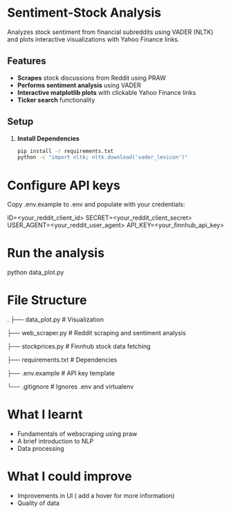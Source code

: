 # Sentiment‑Stock Analysis

Analyzes stock sentiment from financial subreddits using VADER (NLTK) and plots interactive visualizations with Yahoo Finance links.

## Features
- **Scrapes** stock discussions from Reddit using PRAW  
- **Performs sentiment analysis** using VADER  
- **Interactive matplotlib plots** with clickable Yahoo Finance links  
- **Ticker search** functionality  

## Setup

1. **Install Dependencies**
   ```bash
   pip install -r requirements.txt
   python -c "import nltk; nltk.download('vader_lexicon')"
   
# Configure API keys
Copy .env.example to .env and populate with your credentials:

ID=<your_reddit_client_id>
SECRET=<your_reddit_client_secret>
USER_AGENT=<your_reddit_user_agent>
API_KEY=<your_finnhub_api_key>
# Run the analysis

python data_plot.py

# File Structure
.
├── data_plot.py         # Visualization

├── web_scraper.py       # Reddit scraping and sentiment analysis

├── stockprices.py       # Finnhub stock data fetching

├── requirements.txt     # Dependencies

├── .env.example         # API key template

└── .gitignore           # Ignores .env and virtualenv

# What I learnt
- Fundamentals of webscraping using praw
- A brief introduction to NLP 
- Data processing

# What I could improve
- Improvements in UI ( add a hover for more information)
- Quality of data 
